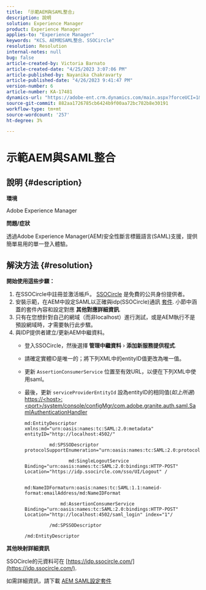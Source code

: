 ```yaml
---
title: 「示範AEM與SAML整合」
description: 說明
solution: Experience Manager
product: Experience Manager
applies-to: "Experience Manager"
keywords: "KCS、AEM和SAML整合、SSOCircle"
resolution: Resolution
internal-notes: null
bug: false
article-created-by: Victoria Barnato
article-created-date: "4/25/2023 3:07:06 PM"
article-published-by: Nayanika Chakravarty
article-published-date: "4/26/2023 9:41:47 PM"
version-number: 6
article-number: KA-17481
dynamics-url: "https://adobe-ent.crm.dynamics.com/main.aspx?forceUCI=1&pagetype=entityrecord&etn=knowledgearticle&id=729f60d5-7ae3-ed11-a7c7-6045bd006b25"
source-git-commit: 882aa1726785cb6424b9f00aa72bc782b8e30191
workflow-type: tm+mt
source-wordcount: '257'
ht-degree: 3%

---
```


# 示範AEM與SAML整合

## 說明 {#description}


<b>環境</b>

Adobe Experience Manager

<b>問題/症狀</b>

透過Adobe Experience Manager(AEM)安全性斷言標籤語言(SAML)支援，提供簡單易用的單一登入體驗。


## 解決方法 {#resolution}


<b>開始使用這些步驟：</b>

1. 在SSOCircle中註冊並激活帳戶。 [SSOCircle](https://www.ssocircle.com/en/) 是免費的公共身份提供者。
2. 安裝示範，在AEM中設定SAML以正確與idp(SSOCircle)通訊 [套件](https://files.acrobat.com/a/preview/d0017bf5-c35a-483e-80a0-d6bfb0526299). 小節中涵蓋的套件內容和設定對應 <b>其他對應詳細資訊</b>.
3. 只有在您想針對自己的網域（而非localhost）進行測試，或是AEM執行不是預設網域時，才需要執行此步驟。
4. 與IDP提供者建立/更新AEM中繼資料。   
   - 登入SSOCircle，然後選擇<b> 管理中繼資料</b> › <b>添加新服務提供程式</b>.
   - 請確定實體ID是唯一的；將下列XML中的entityID值更改為唯一值。
   - 更新 `AssertionConsumerService` 位置至有效URL，以便在下列XML中使用saml。
   - 最後，更新 `serviceProviderEntityId` 設為entityID的相同值(*如上所選*)  [https://&lt;host>:&lt;port>/system/console/configMgr/com.adobe.granite.auth.saml.SamlAuthenticationHandler](https://%3Chost%3E:%3Cport%3E/system/console/configMgr/com.adobe.granite.auth.saml.SamlAuthenticationHandler "https://主機›:埠›/system/console/configMgr/com.adobe.granite.auth.saml.SamlAuthenticationHandler")

      ```
      md:EntityDescriptor xmlns:md="urn:oasis:names:tc:SAML:2.0:metadata" entityID="http://localhost:4502/"
      
               md:SPSSODescriptor protocolSupportEnumeration="urn:oasis:names:tc:SAML:2.0:protocol"
      
                      md:SingleLogoutService Binding="urn:oasis:names:tc:SAML:2.0:bindings:HTTP-POST" Location="https://idp.ssocircle.com/sso/UI/Logout" /
      
                      md:NameIDFormaturn:oasis:names:tc:SAML:1.1:nameid-format:emailAddress/md:NameIDFormat
      
                   md:AssertionConsumerService Binding="urn:oasis:names:tc:SAML:2.0:bindings:HTTP-POST" Location="http://localhost:4502/saml_login" index="1"/
      
               /md:SPSSODescriptor
      
      /md:EntityDescriptor
      ```


<b>其他映射詳細資訊</b>

SSOCircle的元資料可在 [https://idp.ssocircle.com/](https://idp.ssocircle.com/).

如需詳細資訊，請下載 [AEM SAML設定套件](https://files.acrobat.com/a/preview/d0017bf5-c35a-483e-80a0-d6bfb0526299)
